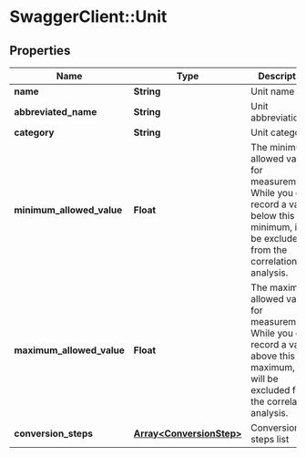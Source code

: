 # SwaggerClient::Unit

## Properties
Name | Type | Description | Notes
------------ | ------------- | ------------- | -------------
**name** | **String** | Unit name | 
**abbreviated_name** | **String** | Unit abbreviation | 
**category** | **String** | Unit category | 
**minimum_allowed_value** | **Float** | The minimum allowed value for measurements. While you can record a value below this minimum, it will be excluded from the correlation analysis. | [optional] 
**maximum_allowed_value** | **Float** | The maximum allowed value for measurements. While you can record a value above this maximum, it will be excluded from the correlation analysis. | [optional] 
**conversion_steps** | [**Array&lt;ConversionStep&gt;**](ConversionStep.md) | Conversion steps list | 


